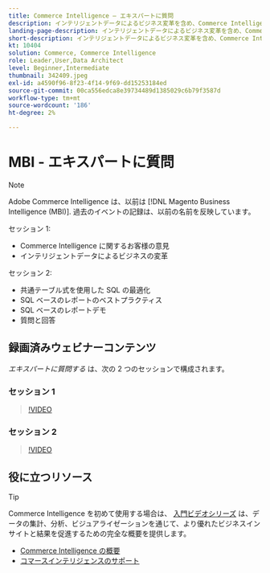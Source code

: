 ```yaml
---
title: Commerce Intelligence — エキスパートに質問
description: インテリジェントデータによるビジネス変革を含め、Commerce Intelligence 製品チームとの深い関わりについては、これらの記録済みウェビナーをご覧ください。
landing-page-description: インテリジェントデータによるビジネス変革を含め、Commerce Intelligence 製品チームとの深い関わりについては、これらの記録済みウェビナーをご覧ください。
short-description: インテリジェントデータによるビジネス変革を含め、Commerce Intelligence 製品チームとの深い関わりについては、これらの記録済みウェビナーをご覧ください。
kt: 10404
solution: Commerce, Commerce Intelligence
role: Leader,User,Data Architect
level: Beginner,Intermediate
thumbnail: 342409.jpeg
exl-id: a4590f96-8f23-4f14-9f69-dd15253184ed
source-git-commit: 00ca556edca8e39734489d1385029c6b79f3587d
workflow-type: tm+mt
source-wordcount: '186'
ht-degree: 2%

---
```


# MBI - エキスパートに質問

>[!NOTE]
>
>Adobe Commerce Intelligence は、以前は [!DNL Magento Business Intelligence (MBI)]. 過去のイベントの記録は、以前の名前を反映しています。

セッション 1:

- Commerce Intelligence に関するお客様の意見
- インテリジェントデータによるビジネスの変革

セッション 2:

- 共通テーブル式を使用した SQL の最適化
- SQL ベースのレポートのベストプラクティス
- SQL ベースのレポートデモ
- 質問と回答

## 録画済みウェビナーコンテンツ

_エキスパートに質問する_ は、次の 2 つのセッションで構成されます。

### セッション 1

>[!VIDEO](https://video.tv.adobe.com/v/342409?quality=12&learn=on)

### セッション 2

>[!VIDEO](https://video.tv.adobe.com/v/342410?quality=12&learn=on)

## 役に立つリソース

>[!TIP]
>
>Commerce Intelligence を初めて使用する場合は、 [入門ビデオシリーズ](https://experienceleague.adobe.com/docs/commerce-learn/tutorials/mbi/introduction/1-overview.html) は、データの集計、分析、ビジュアライゼーションを通じて、より優れたビジネスインサイトと結果を促進するための完全な概要を提供します。

- [Commerce Intelligence の概要](https://experienceleague.adobe.com/docs/commerce-business-intelligence/mbi/getting-started.html)
- [コマースインテリジェンスのサポート](https://experienceleague.adobe.com/docs/commerce-knowledge-base/kb/troubleshooting/miscellaneous/mbi-service-policies.html)
